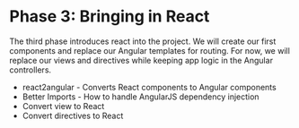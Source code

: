 # Phase 3: Bringing in React

The third phase introduces react into the project. We will create our first components and replace our Angular templates for routing. For now, we will replace our views and directives while keeping app logic in the Angular controllers.

* react2angular - Converts React components to Angular components
* Better Imports - How to handle AngularJS dependency injection
* Convert view to React
* Convert directives to React